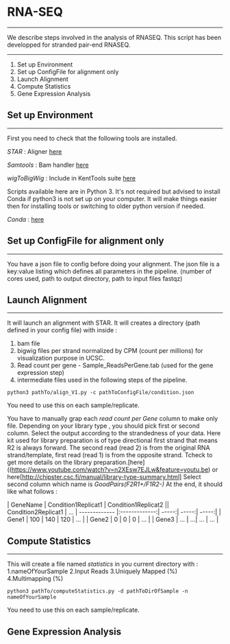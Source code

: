 # RNA-SEQ

---

We describe steps involved in the analysis of RNASEQ.
This script has been developped for stranded pair-end RNASEQ.



---

1. Set up Environment
2. Set up ConfigFile for alignment only
3. Launch Alignment
4. Compute Statistics
5. Gene Expression Analysis


## Set up Environment

---

First you need to check that the following tools are installed.

*STAR* : Aligner [here](https://github.com/alexdobin/STAR)

*Samtools* : Bam handler [here](http://www.htslib.org/download/)

*wigToBigWig* : Include in KentTools suite [here](http://hgdownload.soe.ucsc.edu/downloads.html#source_downloads)

Scripts available here are in Python 3. 
It's not required but advised to install Conda if python3 is not set up on your computer.
It will make things easier then for installing tools or switching to older python version if needed.

*Conda* : [here](https://www.continuum.io/downloads)

## Set up ConfigFile for alignment only

---

You have a json file to config before doing your alignment.
The json file is a key:value listing which defines all parameters in the pipeline.
(number of cores used, path to output directory, path to input files fastqz)


## Launch Alignment

---

It will launch an alignment with STAR.
It will creates a directory (path defined in your config file) with inside :
1. bam file
2. bigwig files per strand normalized by CPM (count per millions) for visualization purpose in UCSC.
3. Read count per gene - Sample_ReadsPerGene.tab (used for the gene expression step)
4. intermediate files used in the following steps of the pipeline.

```shell
python3 pathTo/align_V1.py -c pathToConfigFile/condition.json
```
You need to use this on each sample/replicate.

You have to manually grap each *read count per Gene* column to make only file.
Depending on your library type , you should pick first or second column.
Select the output according to the strandedness of your data.
Here kit used for library preparation is of type directional first strand that means R2 is always forward.
The second read (read 2) is from the original RNA strand/template, first read (read 1) is from the opposite strand. 
Tcheck to get more details on the library preparation.[here]((https://www.youtube.com/watch?v=n2XEsw7EJLw&feature=youtu.be) or here[http://chipster.csc.fi/manual/library-type-summary.html]
Select second column which name is *GoodPairs(F2R1+/F1R2-)*
At the end, it should like what follows :

| GeneName        | Condition1Replicat1           | Condition1Replicat2  || Condition2Replicat1  | ...
| ------------- |:-------------:| -----:| -----:| -----:|
| Gene1      | 100 | 140 | 120 | ...  |
| Gene2      | 0      |   0 | 0 | ... |
| Gene3 | ...      |    ...| ... | ...  |

## Compute Statistics

---

This will create a file named *statistics* in you current directory with :
1.nameOfYourSample
2.Input Reads
3.Uniquely Mapped (%)
4.Multimapping (%)

```shell
python3 pathTo/computeStatistics.py -d pathToDirOfSample -n nameOfYourSample
```
You need to use this on each sample/replicate.


## Gene Expression Analysis

